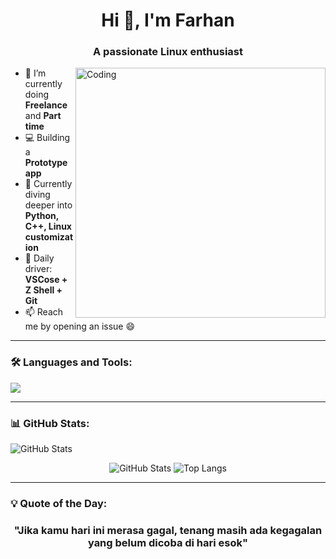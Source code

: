 <h1 align="center">Hi 👋, I'm Farhan</h1>
<h3 align="center">A passionate Linux enthusiast</h3>

<img align="right" alt="Coding" width="400" src="https://cdn.dribbble.com/users/1162077/screenshots/3848914/programmer.gif" />

- 🔭 I’m currently doing **Freelance** and **Part time**
- 💻 Building a **Prototype app**
- 🧠 Currently diving deeper into **Python, C++, Linux customization**
- 🔧 Daily driver: **VSCose + Z Shell + Git**
- 📫 Reach me by opening an issue 😄

---

### 🛠️ Languages and Tools:
<p align="left">
  <img src="https://skillicons.dev/icons?i=linux,bash,python,cpp,vscode,neovim,github" />
</p>

---

### 📊 GitHub Stats:
![GitHub Stats](https://github-readme-stats.vercel.app/api?username=17frn&show_icons=true&theme=tokyonight&cache_seconds=1800)
<p align="center">
  <img src="https://github-readme-stats.vercel.app/api?username=17frn&show_icons=true&theme=tokyonight" alt="GitHub Stats" />
  <img src="https://github-readme-stats.vercel.app/api/top-langs/?username=17frn&layout=compact&theme=tokyonight" alt="Top Langs" />
</p>


---

### 💡 Quote of the Day:
<h3 align="center">
  <p>"Jika kamu hari ini merasa gagal, tenang masih ada kegagalan yang belum dicoba di hari esok"</p>
</h3>
